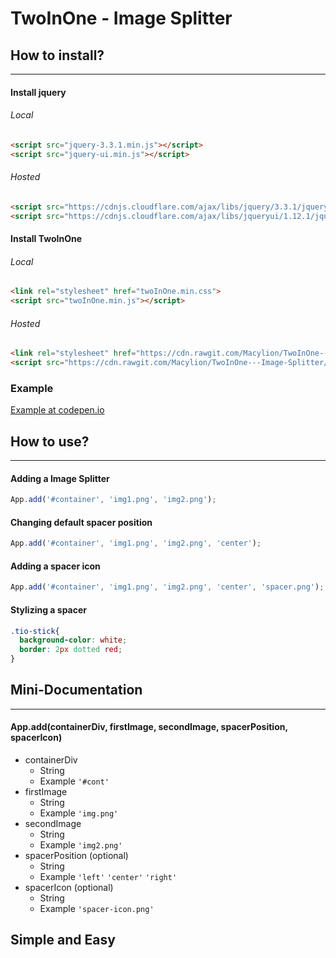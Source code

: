 # TwoInOne - Image Splitter

## How to install?
___
#### Install jquery
###### Local
```html
<script src="jquery-3.3.1.min.js"></script>
<script src="jquery-ui.min.js"></script>
```
###### Hosted
```html
<script src="https://cdnjs.cloudflare.com/ajax/libs/jquery/3.3.1/jquery.min.js"></script>
<script src="https://cdnjs.cloudflare.com/ajax/libs/jqueryui/1.12.1/jquery-ui.min.js"></script>
```
#### Install TwoInOne
###### Local
```html
<link rel="stylesheet" href="twoInOne.min.css">
<script src="twoInOne.min.js"></script>
```
###### Hosted
```html
<link rel="stylesheet" href="https://cdn.rawgit.com/Macylion/TwoInOne---Image-Splitter/4e231387/TwoInOne/twoInOne.min.css">
<script src="https://cdn.rawgit.com/Macylion/TwoInOne---Image-Splitter/4e231387/TwoInOne/twoInOne.min.js"></script>
```
### Example
[Example at codepen.io](https://codepen.io/maciejkubus/pen/KxEeLQ)
## How to use?
___
#### Adding a Image Splitter 
```javascript
App.add('#container', 'img1.png', 'img2.png');
```
#### Changing default spacer position
```javascript
App.add('#container', 'img1.png', 'img2.png', 'center');
```
#### Adding a spacer icon
```javascript
App.add('#container', 'img1.png', 'img2.png', 'center', 'spacer.png');
```
#### Stylizing a spacer 
```css
.tio-stick{
  background-color: white;
  border: 2px dotted red;
}
```
## Mini-Documentation
___
#### App.add(containerDiv, firstImage, secondImage, spacerPosition, spacerIcon)
- containerDiv
  - String
  - Example ```'#cont'```
- firstImage
  - String
  - Example ```'img.png'```
- secondImage
  - String
  - Example ```'img2.png'```
- spacerPosition (optional)
  - String
  - Example ```'left'``` ```'center'``` ```'right'```
- spacerIcon (optional)
  - String
  - Example ```'spacer-icon.png'```
## Simple and Easy
